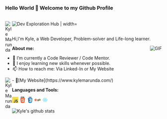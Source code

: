### Hello World 👋 Welcome to my Github Profile

<br/>


<a href="https://www.linkedin.com/in/kyle-marunda-58409439/">
<img align="left" alt="Kyle Marunda" width="22px" src="https://cdn.jsdelivr.net/npm/simple-icons@v3/icons/linkedin.svg" />
</a>
 <a href="https://www.youtube.com/">
<img align="left" alt="Dev Exploration Hub |  width="22px" src="https://cdn.jsdelivr.net/npm/simple-icons@v3/icons/youtube.svg" />
</a>
<br />

<br />

Hi,I'm Kyle, a Web Developer, Problem-solver and Life-long learner.


<img align="right" alt="GIF" src="https://media.giphy.com/media/USV0ym3bVWQJJmNu3N/giphy.gif" />


**About me:**

- 🔭 I’m currently a Code Reviewer / Code Mentor.
- 🌱 I enjoy learning new skills whenever possible.
- 📫 How to reach me: Via Linked-In or My Website
<a href="https://www.linkedin.com/in/kyle-marunda-58409439/">
<img align="left" alt="Kyle Marunda" width="22px" src="https://cdn.jsdelivr.net/npm/simple-icons@v3/icons/linkedin.svg" />
</a>
- 📝[My Website](https://www.kylemarunda.com/)


**Languages and Tools:**


<code><img height="20" src="https://raw.githubusercontent.com/github/explore/80688e429a7d4ef2fca1e82350fe8e3517d3494d/topics/javascript/javascript.png"></code>
<code><img height="20" src="https://raw.githubusercontent.com/github/explore/80688e429a7d4ef2fca1e82350fe8e3517d3494d/topics/html/html.png"></code>
<code><img height="20" src="https://raw.githubusercontent.com/github/explore/80688e429a7d4ef2fca1e82350fe8e3517d3494d/topics/css/css.png"></code>
<code><img height="20" src="https://raw.githubusercontent.com/github/explore/80688e429a7d4ef2fca1e82350fe8e3517d3494d/topics/git/git.png"></code>
<code><img height="20" src="https://raw.githubusercontent.com/github/explore/80688e429a7d4ef2fca1e82350fe8e3517d3494d/topics/react/react.png"></code>

![Kyle's github stats](https://github-readme-stats.vercel.app/api?username=Elyk-Adnuram&show_icons=true&hide_border=true)
